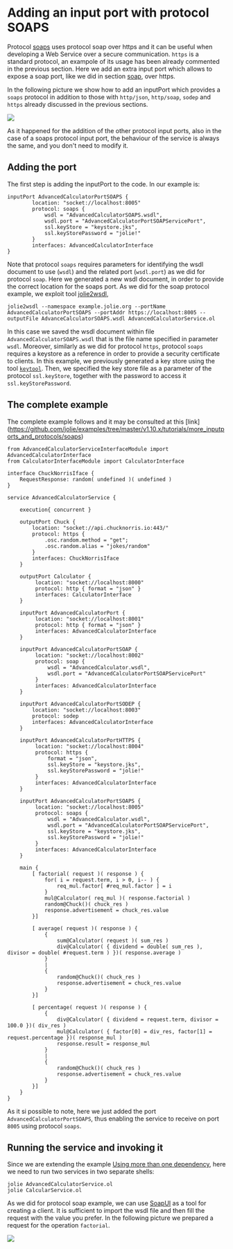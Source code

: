 # Adding an input port with protocol SOAPS
Protocol [soaps](https://docs.jolie-lang.org/v1.10.x/language-tools-and-standard-library/protocols/ssl/soaps.html) uses protocol soap over https and it can be useful when developing a Web Service over a secure communication. `https` is a standard protocol, an exampole of its usage has been already commented in the previous section. Here we add an extra input port which allows to expose a soap port, like we did in section [soap](https://docs.jolie-lang.org/v1.10.x/tutorials/using-more-input-ports-and-protocols/soap.md), over https.

In the following picture we show how to add an inputPort which provides a `soaps` protocol in addition to those with `http/json`, `http/soap`, `sodep` and `https` already discussed in the previous sections.

![](https://raw.githubusercontent.com/jolie/docs/v1.10.x/web/.gitbook/assets/more_inputports_and_protocols_soaps.png)

As it happened for the addition of the other protocol input ports, also in the case of a soaps protocol input port, the behaviour of the service is always the same, and you don't need to modify it.

## Adding the port
The first step is adding the inputPort to the code. In our example is:
```jolie
inputPort AdvancedCalculatorPortSOAPS {
        location: "socket://localhost:8005"
        protocol: soaps {
            wsdl = "AdvancedCalculatorSOAPS.wsdl",
            wsdl.port = "AdvancedCalculatorPortSOAPServicePort",
            ssl.keyStore = "keystore.jks",
            ssl.keyStorePassword = "jolie!"
        }
        interfaces: AdvancedCalculatorInterface
}

```

Note that protocol `soaps` requires parameters for identifying the wsdl document to use (`wsdl`) and the related port (`wsdl.port`) as we did for protocol `soap`. Here we generated a new wsdl document, in order to provide the correct location for the soaps port. As we did for the soap protocol example, we exploit tool [jolie2wsdl](https://docs.jolie-lang.org/v1.10.x/language-tools-and-standard-library/web-services/jolie2wsdl.html),
```jolie
jolie2wsdl --namespace example.jolie.org --portName AdvancedCalculatorPortSOAPS --portAddr https://localhost:8005 --outputFile AdvanceCalculatorSOAPS.wsdl AdvancedCalculatorService.ol
```
In this case we saved the wsdl document within file `AdvancedCalculatorSOAPS.wsdl` that is the file name specified in parameter `wsdl`. 
Moreover, similarly as we did for protocol `https`, protocol `soaps` requires a keystore as a reference in order to provide a security certificate to clients.  In this example, we previously generated a key store using the tool [`keytool`](https://dzone.com/articles/keytool-commandutility-to-generate-a-keystorecerti). Then, we specified the key store file as a parameter of the protocol `ssl.keyStore`, together with the password to access it `ssl.keyStorePassword`. 


## The complete example

The complete example follows and it may be consulted at this [link]
(https://github.com/jolie/examples/tree/master/v1.10.x/tutorials/more_inputports_and_protocols/soaps)

```jolie
from AdvancedCalculatorServiceInterfaceModule import AdvancedCalculatorInterface
from CalculatorInterfaceModule import CalculatorInterface

interface ChuckNorrisIface {
    RequestResponse: random( undefined )( undefined )
}

service AdvancedCalculatorService {

    execution{ concurrent }

    outputPort Chuck {
        location: "socket://api.chucknorris.io:443/"
        protocol: https {
            .osc.random.method = "get";
            .osc.random.alias = "jokes/random"
        }
        interfaces: ChuckNorrisIface
    }

    outputPort Calculator {
         location: "socket://localhost:8000"
         protocol: http { format = "json" }
         interfaces: CalculatorInterface
    }

    inputPort AdvancedCalculatorPort {
         location: "socket://localhost:8001"
         protocol: http { format = "json" }
         interfaces: AdvancedCalculatorInterface
    }

    inputPort AdvancedCalculatorPortSOAP {
         location: "socket://localhost:8002"
         protocol: soap {
             wsdl = "AdvancedCalculator.wsdl",
             wsdl.port = "AdvancedCalculatorPortSOAPServicePort"
         }
         interfaces: AdvancedCalculatorInterface
    }

    inputPort AdvancedCalculatorPortSODEP {
        location: "socket://localhost:8003"
        protocol: sodep 
        interfaces: AdvancedCalculatorInterface
    }

    inputPort AdvancedCalculatorPortHTTPS {
         location: "socket://localhost:8004"
         protocol: https { 
             format = "json",
             ssl.keyStore = "keystore.jks",
             ssl.keyStorePassword = "jolie!"
         }
         interfaces: AdvancedCalculatorInterface
    }

    inputPort AdvancedCalculatorPortSOAPS {
         location: "socket://localhost:8005"
         protocol: soaps {
             wsdl = "AdvancedCalculator.wsdl",
             wsdl.port = "AdvancedCalculatorPortSOAPServicePort",
             ssl.keyStore = "keystore.jks",
             ssl.keyStorePassword = "jolie!"
         }
         interfaces: AdvancedCalculatorInterface
    }

    main {
        [ factorial( request )( response ) {
            for( i = request.term, i > 0, i-- ) {
                req_mul.factor[ #req_mul.factor ] = i
            }
            mul@Calculator( req_mul )( response.factorial )  
            random@Chuck()( chuck_res )
            response.advertisement = chuck_res.value          
        }]

        [ average( request )( response ) {
            {
                sum@Calculator( request )( sum_res )
                div@Calculator( { dividend = double( sum_res ), divisor = double( #request.term ) })( response.average )
            }
            |
            {
                random@Chuck()( chuck_res )
                response.advertisement = chuck_res.value
            }
        }]

        [ percentage( request )( response ) {
            {
                div@Calculator( { dividend = request.term, divisor = 100.0 })( div_res )
                mul@Calculator( { factor[0] = div_res, factor[1] = request.percentage })( response_mul )
                response.result = response_mul
            }
            |
            {
                random@Chuck()( chuck_res )
                response.advertisement = chuck_res.value
            }
        }]
    }
}
```
As it si possible to note, here we just added the port `AdvancedCalculatorPortSOAPS`, thus enabling the service to receive on port `8005` using protocol `soaps`.

## Running the service and invoking it
Since we are extending the example [Using more than one dependency](https://docs.jolie-lang.org/v1.10.x/tutorials/using-more-than-one-dependency/), here we need to run two services in two separate shells:
```jolie
jolie AdvancedCalculatorService.ol
jolie CalcularService.ol
```
As we did for protocol soap example, we can use  [SoapUI](https://www.soapui.org/) as a tool for creating a client. It is sufficient to import the wsdl file and then fill the request with the value you prefer. In the following picture we prepared a request for the operation `factorial`.

![](https://raw.githubusercontent.com/jolie/docs/v1.10.x/web/.gitbook/assets/soapsgui.png)